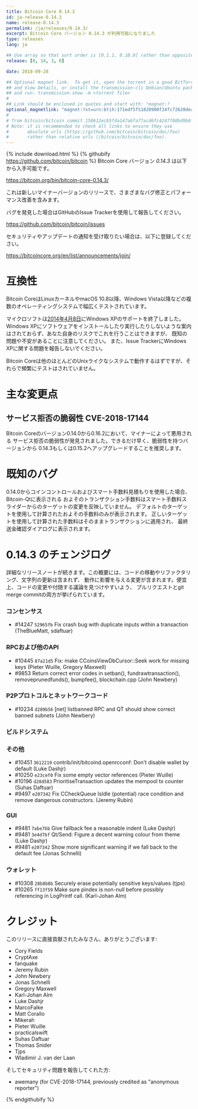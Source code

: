 ```yaml
---
title: Bitcoin Core 0.14.3
id: ja-release-0.14.3
name: release-0.14.3
permalink: /ja/releases/0.14.3/
excerpt: Bitcoin Core バージョン 0.14.3 が利用可能になりました
type: releases
lang: ja

## Use array so that sort order is [0.1.1, 0.10.0] rather than opposite
release: [0, 14, 3, 0]

date: 2018-09-28

## Optional magnet link.  To get it, open the torrent in a good BitTorrent client
## and View Details, or install the transmission-cli Debian/Ubuntu package
## and run: transmission-show -m <torrent file>
#
## Link should be enclosed in quotes and start with: "magnet:?
optional_magnetlink: "magnet:?xt=urn:btih:171edf5f51820900f24fc72620deaa07ee497dee&dn=bitcoin-core-0.14.3&tr=udp%3A%2F%2Ftracker.openbittorrent.com%3A80&tr=udp%3A%2F%2Ftracker.opentrackr.org%3A1337&tr=udp%3A%2F%2Ftracker.coppersurfer.tk%3A6969&tr=udp%3A%2F%2Ftracker.leechers-paradise.org%3A6969&tr=udp%3A%2F%2Fzer0day.ch%3A1337&tr=udp%3A%2F%2Fexplodie.org%3A6969"
#
# from bitcoin/bitcoin commit 150612ecb5fda147a6fa77acd6fc4247708bd9b0
# Note: it is recommended to check all links to ensure they use
#       absolute urls (https://github.com/bitcoin/bitcoin/doc/foo)
#       rather than relative urls (/bitcoin/bitcoin/doc/foo).
---
```

{% include download.html %}
{% githubify https://github.com/bitcoin/bitcoin %}
Bitcoin Core バージョン *0.14.3* は以下から入手可能です。

  <https://bitcoin.org/bin/bitcoin-core-0.14.3/>

これは新しいマイナーバージョンのリリースで、さまざまなバグ修正とパフォーマンス改善を含みます。

バグを発見した場合はGitHubのIssue Trackerを使用して報告してください。

  <https://github.com/bitcoin/bitcoin/issues>

セキュリティやアップデートの通知を受け取りたい場合は、以下に登録してください。

  <https://bitcoincore.org/en/list/announcements/join/>

互換性
==============

Bitcoin CoreはLinuxカーネルやmacOS 10.8以降、Windows Vista以降などの複数のオペレーティングシステムで幅広くテストされています。

マイクロソフトは[2014年4月8日](https://www.microsoft.com/en-us/WindowsForBusiness/end-of-xp-support)にWindows XPのサポートを終了しました。
Windows XPにソフトウェアをインストールしたり実行したりしないような案内はされておらず、あなた自身のリスクでこれを行うことはできますが、
既知の問題や不安があることに注意してください。
また、Issue TrackerにWindows XPに関する問題を報告しないでください。

Bitcoin Coreは他のほとんどのUnixライクなシステムで動作するはずですが、それらで頻繁にテストはされていません。

主な変更点
===============

サービス拒否の脆弱性 CVE-2018-17144
-------------------------------

Bitcoin Coreのバージョン0.14.0から0.16.2において、マイナーによって悪用される
サービス拒否の脆弱性が発見されました。できるだけ早く、脆弱性を持つバージョンから
0.14.3もしくは0.15.2へアップグレードすることを推奨します。

既知のバグ
==========

0.14.0からコインコントロールおよびスマート手数料見積もりを使用した場合、Bitcoin-Qtに表示される
およそのトランザクション手数料はスマート手数料スライダーからのターゲットの変更を反映していません。
デフォルトのターゲットを使用して計算されたおよその手数料のみが表示されます。
正しいターゲットを使用して計算された手数料はそのままトランザクションに適用され、
最終送金確認ダイアログに表示されます。

0.14.3 のチェンジログ
=================

詳細なリリースノートが続きます。この概要には、コードの移動やリファクタリング、文字列の更新は含まれず、
動作に影響を与える変更が含まれます。便宜上、コードの変更や付随する議論を見つけやすいよう、
プルリクエストとgit merge commitの両方が挙げられています。

### コンセンサス
- #14247 `52965fb` Fix crash bug with duplicate inputs within a transaction (TheBlueMatt, sdaftuar)
 
### RPCおよび他のAPI

- #10445 `87a21d5` Fix: make CCoinsViewDbCursor::Seek work for missing keys (Pieter Wuille, Gregory Maxwell)
- #9853 Return correct error codes in setban(), fundrawtransaction(), removeprunedfunds(), bumpfee(), blockchain.cpp (John Newbery)


### P2Pプロトコルとネットワークコード

- #10234 `d289b56` [net] listbanned RPC and QT should show correct banned subnets (John Newbery)

### ビルドシステム


### その他

- #10451 `3612219` contrib/init/bitcoind.openrcconf: Don't disable wallet by default (Luke Dashjr)
- #10250 `e23cef0` Fix some empty vector references (Pieter Wuille)
- #10196 `d28d583` PrioritiseTransaction updates the mempool tx counter (Suhas Daftuar)
- #9497 `e207342` Fix CCheckQueue IsIdle (potential) race condition and remove dangerous constructors. (Jeremy Rubin)

### GUI

- #9481 `7abe7bb` Give fallback fee a reasonable indent (Luke Dashjr)
- #9481 `3e4d7bf` Qt/Send: Figure a decent warning colour from theme (Luke Dashjr)
- #9481 `e207342` Show more significant warning if we fall back to the default fee (Jonas Schnelli)

### ウォレット

- #10308 `28b8b8b` Securely erase potentially sensitive keys/values (tjps)
- #10265 `ff13f59` Make sure pindex is non-null before possibly referencing in LogPrintf call. (Karl-Johan Alm)

クレジット
=======

このリリースに直接貢献されたみなさん、ありがとうございます:

- Cory Fields
- CryptAxe
- fanquake
- Jeremy Rubin
- John Newbery
- Jonas Schnelli
- Gregory Maxwell
- Karl-Johan Alm
- Luke Dashjr
- MarcoFalke
- Matt Corallo
- Mikerah
- Pieter Wuille
- practicalswift
- Suhas Daftuar
- Thomas Snider
- Tjps
- Wladimir J. van der Laan

そしてセキュリティ問題を報告してくれた方:

- awemany (for CVE-2018-17144, previously credited as "anonymous reporter")

{% endgithubify %}
